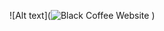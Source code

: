 ![Alt text](![Black Coffee Website](https://github.com/Usef-Ali/Black-coffee-Website/assets/152383333/6c7ae332-c693-423f-b31c-47b7e54178fd)
)
